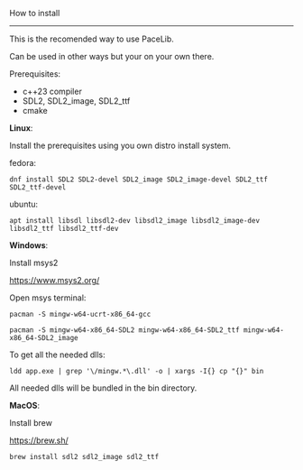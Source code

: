 How to install

***

This is the recomended way to use PaceLib.

Can be used in other ways but your on your own there.

Prerequisites:
- c++23 compiler
- SDL2, SDL2_image, SDL2_ttf 
- cmake

**Linux**:

Install the prerequisites using you own distro install system.

fedora:

    dnf install SDL2 SDL2-devel SDL2_image SDL2_image-devel SDL2_ttf SDL2_ttf-devel

ubuntu:

    apt install libsdl libsdl2-dev libsdl2_image libsdl2_image-dev libsdl2_ttf libsdl2_ttf-dev

**Windows**:

Install msys2

https://www.msys2.org/

Open msys terminal:

    pacman -S mingw-w64-ucrt-x86_64-gcc

    pacman -S mingw-w64-x86_64-SDL2 mingw-w64-x86_64-SDL2_ttf mingw-w64-x86_64-SDL2_image

To get all the needed dlls:

    ldd app.exe | grep '\/mingw.*\.dll' -o | xargs -I{} cp "{}" bin

All needed dlls will be bundled in the bin directory.

**MacOS**:

Install brew

https://brew.sh/

    brew install sdl2 sdl2_image sdl2_ttf